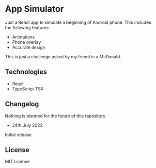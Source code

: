 # App Simulator

Just a React app to simulate a beginning of Android phone. This includes the following features:

- Animations
- Phone overlay
- Accurate design

This is just a challenge asked by my friend in a McDonald.

## Technologies

- React
- TypeScript TSX

## Changelog

Nothing is planned for the future of this repository.

* 24th July 2022

Initial release

## License

MIT License